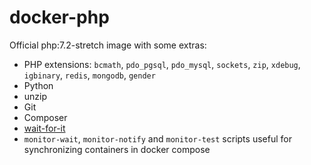 # docker-php

Official php:7.2-stretch image with some extras:
- PHP extensions: `bcmath`, `pdo_pgsql`, `pdo_mysql`, `sockets`, `zip`, `xdebug`, `igbinary`, `redis`, `mongodb`, `gender`
- Python
- unzip
- Git
- Composer
- [wait-for-it](https://github.com/vishnubob/wait-for-it)
- `monitor-wait`, `monitor-notify` and `monitor-test` scripts useful for synchronizing containers in docker compose
